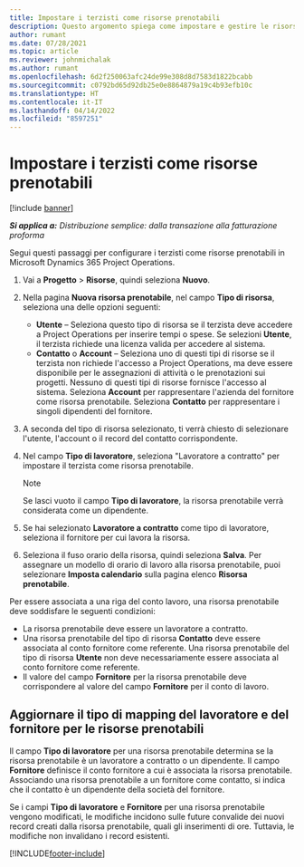 ```yaml
---
title: Impostare i terzisti come risorse prenotabili
description: Questo argomento spiega come impostare e gestire le risorse del terzista create da utenti e contatti nel sistema, in modo che possano essere associate ai conti lavoro in Microsoft Dynamics 365 Project Operations.
author: rumant
ms.date: 07/28/2021
ms.topic: article
ms.reviewer: johnmichalak
ms.author: rumant
ms.openlocfilehash: 6d2f250063afc24de99e308d8d7583d1822bcabb
ms.sourcegitcommit: c0792bd65d92db25e0e8864879a19c4b93efb10c
ms.translationtype: HT
ms.contentlocale: it-IT
ms.lasthandoff: 04/14/2022
ms.locfileid: "8597251"
---
```

# <a name="set-up-subcontractors-as-bookable-resources"></a>Impostare i terzisti come risorse prenotabili

[!include [banner](../../includes/dataverse-preview.md)]

_**Si applica a:** Distribuzione semplice: dalla transazione alla fatturazione proforma_

Segui questi passaggi per configurare i terzisti come risorse prenotabili in Microsoft Dynamics 365 Project Operations.

1. Vai a **Progetto** \> **Risorse**, quindi seleziona **Nuovo**.
2. Nella pagina **Nuova risorsa prenotabile**, nel campo **Tipo di risorsa**, seleziona una delle opzioni seguenti:

    - **Utente** – Seleziona questo tipo di risorsa se il terzista deve accedere a Project Operations per inserire tempi o spese. Se selezioni **Utente**, il terzista richiede una licenza valida per accedere al sistema.
    - **Contatto** o **Account** – Seleziona uno di questi tipi di risorse se il terzista non richiede l'accesso a Project Operations, ma deve essere disponibile per le assegnazioni di attività o le prenotazioni sui progetti. Nessuno di questi tipi di risorse fornisce l'accesso al sistema. Seleziona **Account** per rappresentare l'azienda del fornitore come risorsa prenotabile. Seleziona **Contatto** per rappresentare i singoli dipendenti del fornitore.

3. A seconda del tipo di risorsa selezionato, ti verrà chiesto di selezionare l'utente, l'account o il record del contatto corrispondente.
4. Nel campo **Tipo di lavoratore**, seleziona "Lavoratore a contratto" per impostare il terzista come risorsa prenotabile.

    > [!NOTE]
    > Se lasci vuoto il campo **Tipo di lavoratore**, la risorsa prenotabile verrà considerata come un dipendente.

5. Se hai selezionato **Lavoratore a contratto** come tipo di lavoratore, seleziona il fornitore per cui lavora la risorsa.
6. Seleziona il fuso orario della risorsa, quindi seleziona **Salva**. Per assegnare un modello di orario di lavoro alla risorsa prenotabile, puoi selezionare **Imposta calendario** sulla pagina elenco **Risorsa prenotabile**.

Per essere associata a una riga del conto lavoro, una risorsa prenotabile deve soddisfare le seguenti condizioni:

- La risorsa prenotabile deve essere un lavoratore a contratto.
- Una risorsa prenotabile del tipo di risorsa **Contatto** deve essere associata al conto fornitore come referente. Una risorsa prenotabile del tipo di risorsa **Utente** non deve necessariamente essere associata al conto fornitore come referente.
- Il valore del campo **Fornitore** per la risorsa prenotabile deve corrispondere al valore del campo **Fornitore** per il conto di lavoro.

## <a name="update-the-type-of-worker-and-vendor-mapping-for-bookable-resources"></a>Aggiornare il tipo di mapping del lavoratore e del fornitore per le risorse prenotabili

Il campo **Tipo di lavoratore** per una risorsa prenotabile determina se la risorsa prenotabile è un lavoratore a contratto o un dipendente. Il campo **Fornitore** definisce il conto fornitore a cui è associata la risorsa prenotabile. Associando una risorsa prenotabile a un fornitore come contatto, si indica che il contatto è un dipendente della società del fornitore.

Se i campi **Tipo di lavoratore** e **Fornitore** per una risorsa prenotabile vengono modificati, le modifiche incidono sulle future convalide dei nuovi record creati dalla risorsa prenotabile, quali gli inserimenti di ore. Tuttavia, le modifiche non invalidano i record esistenti.

[!INCLUDE[footer-include](../../includes/footer-banner.md)]
